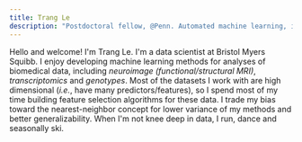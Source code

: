 ```yaml
---
title: Trang Le
description: "Postdoctoral fellow, @Penn. Automated machine learning, informatics, #rstats, open science + code."
---
```


Hello and welcome!
I'm Trang Le.
I'm a data scientist at Bristol Myers Squibb.
I enjoy developing machine learning methods for analyses of biomedical data, including *neuroimage (functional/structural MRI)*, *transcriptomics* and *genotypes*.
Most of the datasets I work with are high dimensional (*i.e.*, have many predictors/features), so I spend most of my time building feature selection algorithms for these data.
I trade my bias toward the nearest-neighbor concept for lower variance of my methods and better generalizability.
When I'm not knee deep in data, I run, dance and seasonally ski.